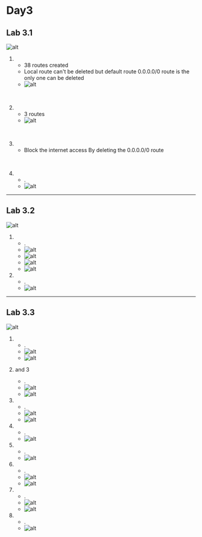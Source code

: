 # Day3 
## Lab 3.1

![alt](images/Lab3.1/Q.png)

1.  - 38 routes created
    - Local route can't be deleted but default route 0.0.0.0/0 route is the only one can be deleted
    - ![alt](images/Lab3.1/1-1.png)

<br />

2.  - 3 routes
    - ![alt](images/Lab3.1/2-1.png)
<br />

3.  - Block the internet access By deleting the 0.0.0.0/0 route
    
<br />

4.  - .
    - ![alt](images/Lab3.1/4-1.png)

---
## Lab 3.2

![alt](images/Lab3.2/Q.png)

1.  - .
    - ![alt](images/Lab3.2/1-1.png)
    - ![alt](images/Lab3.2/1-2.png)
    - ![alt](images/Lab3.2/1-3.png)
    - ![alt](images/Lab3.2/1-4.png)

2.  - .
    - ![alt](images/Lab3.2/2-1.png)

---
## Lab 3.3

![alt](images/Lab3.2/Q.png)

1.  - .
    - ![alt](images/Lab3.3/1-1.png)
    - ![alt](images/Lab3.3/1-2.png)

2. and 3
    - .
    - ![alt](images/Lab3.3/2-1%2C3-1.png)
    - ![alt](images/Lab3.3/2-2%2C3-2.png)

4.  - .
    - ![alt](images/Lab3.3/4-1.png)
    - ![alt](images/Lab3.3/4-2.png)

5.  - .
    - ![alt](images/Lab3.3/5-1.png)

6.  - .
    - ![alt](images/Lab3.3/6-1.png)

8.  - .
    - ![alt](images/Lab3.3/8-1.png)
    - ![alt](images/Lab3.3/8-2.png)

9.  - .
    - ![alt](images/Lab3.3/9-1.png)
    - ![alt](images/Lab3.3/9-2.png)

10. - .
    - ![alt](images/Lab3.3/10-1.png)